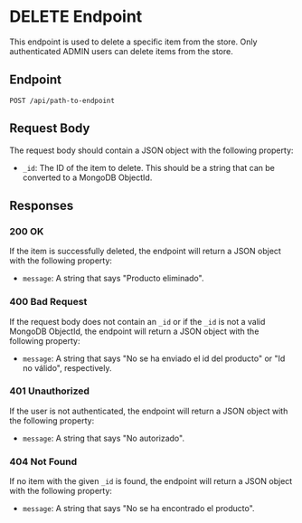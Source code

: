 # DELETE Endpoint

This endpoint is used to delete a specific item from the store.
Only authenticated ADMIN users can delete items from the store.

## Endpoint

`POST /api/path-to-endpoint`

## Request Body

The request body should contain a JSON object with the following property:

- `_id`: The ID of the item to delete. This should be a string that can be converted to a MongoDB ObjectId.

## Responses

### 200 OK

If the item is successfully deleted, the endpoint will return a JSON object with the following property:

- `message`: A string that says "Producto eliminado".

### 400 Bad Request

If the request body does not contain an `_id` or if the `_id` is not a valid MongoDB ObjectId, the endpoint will return a JSON object with the following property:

- `message`: A string that says "No se ha enviado el id del producto" or "Id no válido", respectively.

### 401 Unauthorized

If the user is not authenticated, the endpoint will return a JSON object with the following property:

- `message`: A string that says "No autorizado".

### 404 Not Found

If no item with the given `_id` is found, the endpoint will return a JSON object with the following property:

- `message`: A string that says "No se ha encontrado el producto".
